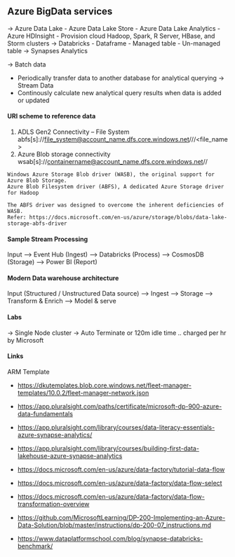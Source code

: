 
## Azure BigData services

  -> Azure Data Lake
     - Azure Data Lake Store
	 - Azure Data Lake Analytics
	 - Azure HDInsight
       - Provision cloud Hadoop, Spark, R Server, HBase, and Storm clusters
  -> Databricks
     - Dataframe
	 - Managed table
	 - Un-managed table
  -> Synapses Analytics
 

 -> Batch data
   - Periodically transfer data to another database for analytical querying
 -> Stream Data
   - Continously calculate new analytical query results when data is added or updated

   
#### URI scheme to reference data

   1. ADLS Gen2 Connectivity – File System
        abfs[s]://file_system@account_name.dfs.core.windows.net/<dir1>/<dir2>/<file_name>
   2. Azure Blob storage connectivity
        wsab[s]://containername@account_name.dfs.core.windows.net/<folder1>/<folder2>

    Windows Azure Storage Blob driver (WASB), the original support for Azure Blob Storage.
    Azure Blob Filesystem driver (ABFS), A dedicated Azure Storage driver for Hadoop
	
	The ABFS driver was designed to overcome the inherent deficiencies of WASB.
    Refer: https://docs.microsoft.com/en-us/azure/storage/blobs/data-lake-storage-abfs-driver


#### Sample Stream Processing

   Input --> Event Hub (Ingest) --> Databricks (Process) --> CosmosDB (Storage) --> Power BI (Report)

#### Modern Data warehouse architecture

   Input (Structured / Unstructured Data source) --> Ingest --> Storage --> Transform & Enrich --> Model & serve

#### Labs

  -> Single Node cluster
  -> Auto Terminate or 120m idle time .. charged per hr by Microsoft


#### Links

 ARM Template 
 - https://dkutemplates.blob.core.windows.net/fleet-manager-templates/10.0.2/fleet-manager-network.json

 - https://app.pluralsight.com/paths/certificate/microsoft-dp-900-azure-data-fundamentals

 - https://app.pluralsight.com/library/courses/data-literacy-essentials-azure-synapse-analytics/    
 - https://app.pluralsight.com/library/courses/building-first-data-lakehouse-azure-synapse-analytics

 - https://docs.microsoft.com/en-us/azure/data-factory/tutorial-data-flow
 - https://docs.microsoft.com/en-us/azure/data-factory/data-flow-select
 - https://docs.microsoft.com/en-us/azure/data-factory/data-flow-transformation-overview

 - https://github.com/MicrosoftLearning/DP-200-Implementing-an-Azure-Data-Solution/blob/master/instructions/dp-200-07_instructions.md
 - https://www.dataplatformschool.com/blog/synapse-databricks-benchmark/
